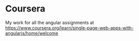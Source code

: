 # Coursera
My work for all the angular assignments at https://www.coursera.org/learn/single-page-web-apps-with-angularjs/home/welcome
